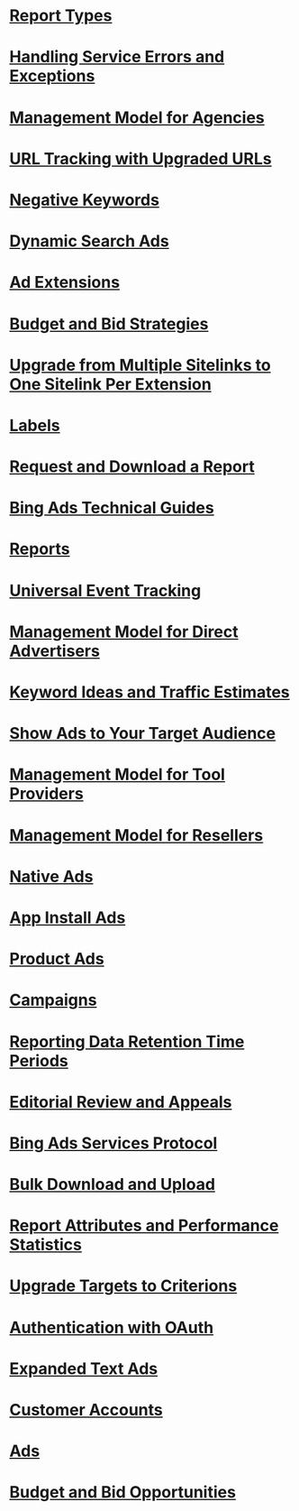 # [Report Types](guides/report-types.md)
# [Handling Service Errors and Exceptions](guides/handling-service-errors-and-exceptions.md)
# [Management Model for Agencies](guides/management-model-for-agencies.md)
# [URL Tracking with Upgraded URLs](guides/url-tracking-with-upgraded-urls.md)
# [Negative Keywords](guides/negative-keywords.md)
# [Dynamic Search Ads](guides/dynamic-search-ads.md)
# [Ad Extensions](guides/ad-extensions.md)
# [Budget and Bid Strategies](guides/budget-and-bid-strategies.md)
# [Upgrade from Multiple Sitelinks to One Sitelink Per Extension](guides/upgrade-from-multiple-sitelinks-to-one-sitelink-per-extension.md)
# [Labels](guides/labels.md)
# [Request and Download a Report](guides/request-and-download-a-report.md)
# [Bing Ads Technical Guides](guides/bing-ads-technical-guides.md)
# [Reports](guides/reports.md)
# [Universal Event Tracking](guides/universal-event-tracking.md)
# [Management Model for Direct Advertisers](guides/management-model-for-direct-advertisers.md)
# [Keyword Ideas and Traffic Estimates](guides/keyword-ideas-and-traffic-estimates.md)
# [Show Ads to Your Target Audience](guides/show-ads-to-your-target-audience.md)
# [Management Model for Tool Providers](guides/management-model-for-tool-providers.md)
# [Management Model for Resellers](guides/management-model-for-resellers.md)
# [Native Ads](guides/native-ads.md)
# [App Install Ads](guides/app-install-ads.md)
# [Product Ads](guides/product-ads.md)
# [Campaigns](guides/campaigns.md)
# [Reporting Data Retention Time Periods](guides/reporting-data-retention-time-periods.md)
# [Editorial Review and Appeals](guides/editorial-review-and-appeals.md)
# [Bing Ads Services Protocol](guides/bing-ads-services-protocol.md)
# [Bulk Download and Upload](guides/bulk-download-and-upload.md)
# [Report Attributes and Performance Statistics](guides/report-attributes-and-performance-statistics.md)
# [Upgrade Targets to Criterions](guides/upgrade-targets-to-criterions.md)
# [Authentication with OAuth](guides/authentication-with-oauth.md)
# [Expanded Text Ads](guides/expanded-text-ads.md)
# [Customer Accounts](guides/customer-accounts.md)
# [Ads](guides/ads.md)
# [Budget and Bid Opportunities](guides/budget-and-bid-opportunities.md)

